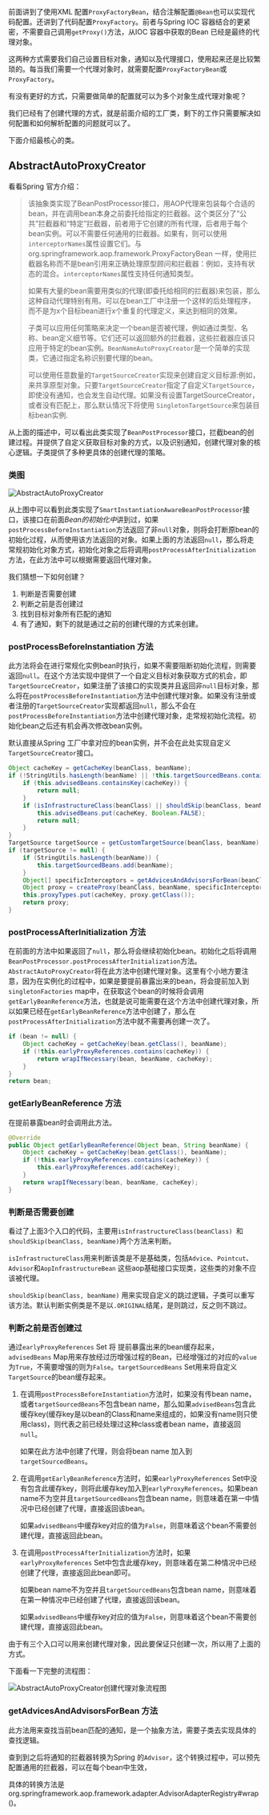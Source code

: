 前面讲到了使用XML 配置`ProxyFactoryBean`，结合注解配置`@Bean`也可以实现代码配置。还讲到了代码配置`ProxyFactory`。前者与Spring IOC 容器结合的更紧密，不需要自己调用`getProxy()`方法，从IOC 容器中获取的Bean 已经是最终的代理对象。

这两种方式需要我们自己设置目标对象，通知以及代理接口，使用起来还是比较繁琐的。每当我们需要一个代理对象时，就需要配置`ProxyFactoryBean`或`ProxyFactory`。

有没有更好的方式，只需要做简单的配置就可以为多个对象生成代理对象呢？

我们已经有了创建代理的方式，就是前面介绍的工厂类，剩下的工作只需要解决如何配置和如何解析配置的问题就可以了。

下面介绍最核心的类。

## AbstractAutoProxyCreator

看看Spring 官方介绍：

> 该抽象类实现了BeanPostProcessor接口，用AOP代理来包装每个合适的bean，并在调用bean本身之前委托给指定的拦截器。这个类区分了“公共”拦截器和“特定”拦截器，前者用于它创建的所有代理，后者用于每个bean实例。可以不需要任何通用的拦截器。如果有，则可以使用`interceptorNames`属性设置它们。与org.springframework.aop.framework.ProxyFactoryBean 一样，使用拦截器名称而不是bean引用来正确处理原型顾问和拦截器：例如，支持有状态的混合。`interceptorNames`属性支持任何通知类型。
>
> 如果有大量的bean需要用类似的代理(即委托给相同的拦截器)来包装，那么这种自动代理特别有用。可以在bean工厂中注册一个这样的后处理程序，而不是为x个目标bean进行x个重复的代理定义，来达到相同的效果。
>
> 子类可以应用任何策略来决定一个bean是否被代理，例如通过类型、名称、bean定义细节等。它们还可以返回额外的拦截器，这些拦截器应该只应用于特定的bean实例。`BeanNameAutoProxyCreator`是一个简单的实现类，它通过指定名称识别要代理的bean。
>
> 可以使用任意数量的`TargetSourceCreator`实现来创建自定义目标源:例如，来共享原型对象。只要`TargetSourceCreator`指定了自定义`TargetSource`，即使没有通知，也会发生自动代理。如果没有设置TargetSourceCreator，或者没有匹配上，那么默认情况下将使用 `SingletonTargetSource`来包装目标bean实例.

从上面的描述中，可以看出此类实现了`BeanPostProcessor`接口，拦截bean的创建过程。并提供了自定义获取目标对象的方式，以及识别通知，创建代理对象的核心逻辑。子类提供了多种更具体的创建代理的策略。

### 类图

![AbstractAutoProxyCreator](./AbstractAutoProxyCreator.png)

从上图中可以看到此类实现了`SmartInstantiationAwareBeanPostProcessor`接口，该接口在前面*Bean的初始化中*讲到过，如果`postProcessBeforeInstantiation`方法返回了非`null`对象，则将会打断原bean的初始化过程，从而使用该方法返回的对象。如果上面的方法返回`null`，那么将走常规初始化对象方式，初始化对象之后将调用`postProcessAfterInitialization`方法，在此方法中可以根据需要返回代理对象。

我们猜想一下如何创建？

1. 判断是否需要创建
2. 判断之前是否创建过
3. 找到目标对象所有匹配的通知
4.  有了通知，剩下的就是通过之前的创建代理的方式来创建。

###  postProcessBeforeInstantiation 方法

此方法将会在进行常规化实例bean时执行，如果不需要阻断初始化流程，则需要返回`null`。在这个方法实现中提供了一个自定义目标对象获取方式的机会，即`TargetSourceCreator`，如果注册了该接口的实现类并且返回非`null`目标对象，那么将在`postProcessBeforeInstantiation`方法中创建代理对象。如果没有注册或者注册的`TargetSourceCreator`实现都返回`null`，那么不会在`postProcessBeforeInstantiation`方法中创建代理对象，走常规初始化流程。初始化bean之后还有机会再次修改bean实例。

默认直接从Spring 工厂中拿对应的bean实例，并不会在此处实现自定义`TargetSourceCreator`接口。

```java
Object cacheKey = getCacheKey(beanClass, beanName);
if (!StringUtils.hasLength(beanName) || !this.targetSourcedBeans.contains(beanName)) {
    if (this.advisedBeans.containsKey(cacheKey)) {
        return null;
    }
    if (isInfrastructureClass(beanClass) || shouldSkip(beanClass, beanName)) {
        this.advisedBeans.put(cacheKey, Boolean.FALSE);
        return null;
    }
}
TargetSource targetSource = getCustomTargetSource(beanClass, beanName);
if (targetSource != null) {
    if (StringUtils.hasLength(beanName)) {
        this.targetSourcedBeans.add(beanName);
    }
    Object[] specificInterceptors = getAdvicesAndAdvisorsForBean(beanClass, beanName, targetSource);
    Object proxy = createProxy(beanClass, beanName, specificInterceptors, targetSource);
    this.proxyTypes.put(cacheKey, proxy.getClass());
    return proxy;
}
```

### postProcessAfterInitialization 方法

在前面的方法中如果返回了`null`，那么将会继续初始化bean。初始化之后将调用`BeanPostProcessor.postProcessAfterInitialization`方法。`AbstractAutoProxyCreator`将在此方法中创建代理对象。这里有个小地方要注意，因为在实例化的过程中，如果是要提前暴露出来的bean，将会提前加入到`singletonFactories` map中，在获取这个bean的时候将会调用`getEarlyBeanReference`方法，也就是说可能需要在这个方法中创建代理对象，所以如果已经在`getEarlyBeanReference`方法中创建了，那么在`postProcessAfterInitialization`方法中就不需要再创建一次了。

```java
if (bean != null) {
    Object cacheKey = getCacheKey(bean.getClass(), beanName);
    if (!this.earlyProxyReferences.contains(cacheKey)) {
        return wrapIfNecessary(bean, beanName, cacheKey);
    }
}
return bean;
```

### getEarlyBeanReference 方法

在提前暴露bean时会调用此方法。

```java
@Override
public Object getEarlyBeanReference(Object bean, String beanName) {
    Object cacheKey = getCacheKey(bean.getClass(), beanName);
    if (!this.earlyProxyReferences.contains(cacheKey)) {
        this.earlyProxyReferences.add(cacheKey);
    }
    return wrapIfNecessary(bean, beanName, cacheKey);
}
```

### 判断是否需要创建

看过了上面3个入口的代码，主要用`isInfrastructureClass(beanClass) `和 `shouldSkip(beanClass, beanName)`两个方法来判断。

`isInfrastructureClass`用来判断该类是不是基础类，包括`Advice`、`Pointcut`、`Advisor`和`AopInfrastructureBean` 这些aop基础接口实现类，这些类的对象不应该被代理。

`shouldSkip(beanClass, beanName)` 用来实现自定义的跳过逻辑，子类可以重写该方法。默认判断实例类是不是以`.ORIGINAL`结尾，是则跳过，反之则不跳过。

### 判断之前是否创建过

通过`earlyProxyReferences` Set 将 提前暴露出来的bean缓存起来，`advisedBeans` Map用来存放经过历增强过程的Bean，已经增强过的对应的`value`为`True`，不需要增强的则为`False`。`targetSourcedBeans` Set用来将自定义`TargetSource`的bean缓存起来。

1. 在调用`postProcessBeforeInstantiation`方法时，如果没有传bean name，或者`targetSourcedBeans`不包含bean name，那么如果`advisedBeans`包含此缓存key(缓存key是以bean的Class和name来组成的，如果没有name则只使用class)，则代表之前已经处理过这种class或者bean name，直接返回`null`。

   如果在此方法中创建了代理，则会将bean name 加入到`targetSourcedBeans`。

2. 在调用`getEarlyBeanReference`方法时，如果`earlyProxyReferences` Set中没有包含此缓存key，则将此缓存key加入到`earlyProxyReferences`。如果bean name不为空并且`targetSourcedBeans`包含bean name，则意味着在第一中情况中已经创建了代理，直接返回该bean。

   如果`advisedBeans`中缓存key对应的值为`False`，则意味着这个bean不需要创建代理，直接返回此bean。

3. 在调用`postProcessAfterInitialization`方法时，如果`earlyProxyReferences` Set中包含此缓存key，则意味着在第二种情况中已经创建了代理，直接返回此bean即可。

   如果bean name不为空并且`targetSourcedBeans`包含bean name，则意味着在第一种情况中已经创建了代理，直接返回该bean。

   如果`advisedBeans`中缓存key对应的值为`False`，则意味着这个bean不需要创建代理，直接返回此bean。

   

由于有三个入口可以用来创建代理对象，因此要保证只创建一次，所以用了上面的方式。

下面看一下完整的流程图：

![AbstractAutoProxyCreator创建代理对象流程图](AbstractAutoProxyCreator创建代理对象流程图.png)

###  getAdvicesAndAdvisorsForBean 方法

此方法用来查找当前bean匹配的通知，是一个抽象方法，需要子类去实现具体的查找逻辑。

查到到之后将通知的拦截器转换为Spring 的`Advisor`，这个转换过程中，可以预先配置通用的拦截器，可以在每个bean中生效，

具体的转换方法是org.springframework.aop.framework.adapter.AdvisorAdapterRegistry#wrap()。